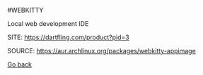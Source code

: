 #WEBKITTY

 Local web development IDE

 SITE: https://dartfling.com/product?pid=3

 SOURCE: https://aur.archlinux.org/packages/webkitty-appimage

 [Go back](https://portable-linux-apps.github.io/apps.html)
